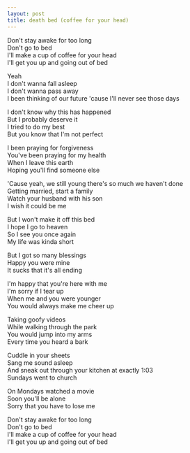 ```yaml
---
layout: post
title: death bed (coffee for your head)
--- 
```


Don't stay awake for too long  
Don't go to bed  
I'll make a cup of coffee for your head  
I'll get you up and going out of bed  
  
Yeah  
I don't wanna fall asleep  
I don't wanna pass away  
I been thinking of our future 'cause I'll never see those days  
  
I don't know why this has happened  
But I probably deserve it  
I tried to do my best  
But you know that I'm not perfect  
  
I been praying for forgiveness  
You've been praying for my health  
When I leave this earth  
Hoping you'll find someone else  
  
'Cause yeah, we still young there's so much we haven't done  
Getting married, start a family  
Watch your husband with his son  
I wish it could be me  
  
But I won't make it off this bed  
I hope I go to heaven  
So I see you once again  
My life was kinda short  
  
But I got so many blessings  
Happy you were mine  
It sucks that it's all ending  
  
  
I'm happy that you're here with me  
I'm sorry if I tear up  
When me and you were younger  
You would always make me cheer up  
  
Taking goofy videos  
While walking through the park  
You would jump into my arms  
Every time you heard a bark  
  
Cuddle in your sheets  
Sang me sound asleep  
And sneak out through your kitchen at exactly 1:03  
Sundays went to church  
  
On Mondays watched a movie  
Soon you'll be alone  
Sorry that you have to lose me  

Don't stay awake for too long  
Don't go to bed  
I'll make a cup of coffee for your head  
I'll get you up and going out of bed  
  